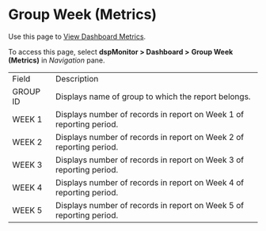 # Group Week (Metrics)

<div class="use">

Use this page to [View Dashboard
Metrics](../Use_Cases/View_Dashboard_Metrics.htm).

</div>

To access this page, select <span style="font-weight: bold;">dspMonitor
\> </span>**Dashboard \>** **Group Week
(Metrics)** in *Navigation* pane.

|          |                                                                     |
| -------- | ------------------------------------------------------------------- |
| Field    | Description                                                         |
| GROUP ID | Displays name of group to which the report belongs.                 |
| WEEK 1   | Displays number of records in report on Week 1 of reporting period. |
| WEEK 2   | Displays number of records in report on Week 2 of reporting period. |
| WEEK 3   | Displays number of records in report on Week 3 of reporting period. |
| WEEK 4   | Displays number of records in report on Week 4 of reporting period. |
| WEEK 5   | Displays number of records in report on Week 5 of reporting period. |
